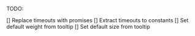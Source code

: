 TODO:

[] Replace timeouts with promises
[] Extract timeouts to constants
[] Set default weight from tooltip
[] Set default size from tooltip